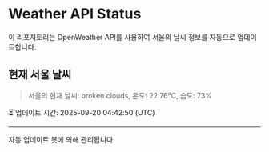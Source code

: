
# Weather API Status

이 리포지토리는 OpenWeather API를 사용하여 서울의 날씨 정보를 자동으로 업데이트합니다.

## 현재 서울 날씨
> 서울의 현재 날씨: broken clouds, 온도: 22.76°C, 습도: 73%

⏳ 업데이트 시간: 2025-09-20 04:42:50 (UTC)

---
자동 업데이트 봇에 의해 관리됩니다.
